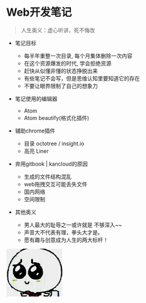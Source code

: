 # Web开发笔记

> 人生奥义：虚心听讲，死不悔改

- 笔记目标

  - 每半年重整一次目录, 每个月集体删除一次内容
  - 在这个资源爆发的时代, 学会拒绝资源
  - 赶快从似懂非懂的状态挣脱出来
  - 有些笔记不会写，但是思维认知里要知道它的存在
  - 不要让眼界限制了自己的想象力

- 笔记使用的编辑器

  - Atom
  - Atom beautify(格式化插件)

- 辅助chrome插件

  - 目录 octotree / insight.io
  - 高亮 Liner

- 弃用gitbook | kancloud的原因

  - 生成的文件结构混乱
  - web拖拽交互可能丢失文件
  - 国内网络
  - 空间限制

- 其他奥义

  - 男人最大的耻辱之一或许就是 不够深入~~
  - 声音大不代表有理，拳头大才是。
  - 愿有趣与创意成为人生的两大标杆！

![](/assets/img/index/xiong.gif)
